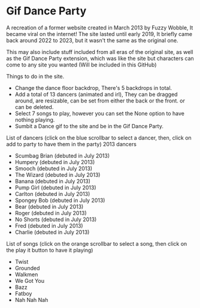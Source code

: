 # Gif Dance Party
A recreation of a former website created in March 2013 by Fuzzy Wobble, It became viral on the internet! The site lasted until early 2019, It briefly came back around 2022 to 2023, but it wasn't the same as the original one.

This may also include stuff included from all eras of the original site, as well as the Gif Dance Party extension, which was like the site but characters can come to any site you wanted (Will be included in this GitHub)

Things to do in the site.

- Change the dance floor backdrop, There's 5 backdrops in total.
- Add a total of 13 dancers (animated and irl), They can be dragged around, are resizable, can be set from either the back or the front. or can be deleted.
- Select 7 songs to play, however you can set the None option to have nothing playing.
- Sumbit a Dance gif to the site and be in the Gif Dance Party.

List of dancers (click on the blue scrollbar to select a dancer, then, click on add to party to have them in the party)
2013 dancers
- Scumbag Brian (debuted in July 2013)
- Humpery (debuted in July 2013)
- Smooch (debuted in July 2013)
- The Wizard (debuted in July 2013)
- Banana (debuted in July 2013)
- Pump Girl (debuted in July 2013)
- Carlton (debuted in July 2013)
- Spongey Bob (debuted in July 2013)
- Bear (debuted in July 2013)
- Roger (debuted in July 2013)
- No Shorts (debuted in July 2013)
- Fred (debuted in July 2013)
- Charlie (debuted in July 2013)

List of songs (click on the orange scrollbar to select a song, then click on the play it button to have it playing)
- Twist
- Grounded
- Walkmen
- We Got You
- Bazz
- Fatboy
- Nah Nah Nah
